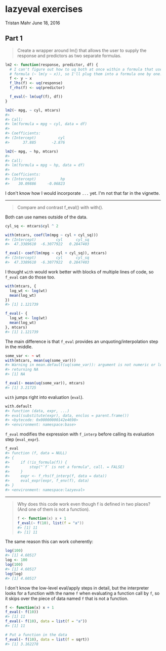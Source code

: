 lazyeval exercises
================
Tristan Mahr
June 18, 2016

Part 1
------

> Create a wrapper around lm() that allows the user to supply the response and predictors as two separate formulas.

``` r
lm2 <- function(response, predictor, df) {
  # I can't figure out how to uq both at once within a formula that uses a
  # formula (~ lm(y ~ x)), so I'll plug them into a formula one by one.
  f <- y ~ x
  f_lhs(f) <- uq(response)
  f_rhs(f) <- uq(predictor)

  f_eval(~ lm(uqf(f), df))
}

lm2(~ mpg, ~ cyl, mtcars)
#> 
#> Call:
#> lm(formula = mpg ~ cyl, data = df)
#> 
#> Coefficients:
#> (Intercept)          cyl  
#>      37.885       -2.876

lm2(~ mpg, ~ hp, mtcars)
#> 
#> Call:
#> lm(formula = mpg ~ hp, data = df)
#> 
#> Coefficients:
#> (Intercept)           hp  
#>    30.09886     -0.06823
```

I don't know how I would incorporate `...` yet. I'm not that far in the vignette.

------------------------------------------------------------------------

> Compare and contrast f\_eval() with with().

Both can use names outside of the data.

``` r
cyl_sq <- mtcars$cyl ^ 2

with(mtcars, coef(lm(mpg ~ cyl + cyl_sq)))
#> (Intercept)         cyl      cyl_sq 
#>  47.3389610  -6.3077922   0.2847403

f_eval(~ coef(lm(mpg ~ cyl + cyl_sq)), mtcars)
#> (Intercept)         cyl      cyl_sq 
#>  47.3389610  -6.3077922   0.2847403
```

I thought `with` would work better with blocks of multiple lines of code, so `f_eval` can do those too.

``` r
with(mtcars, {
  log_wt <- log(wt)
  mean(log_wt)
})
#> [1] 1.121739

f_eval(~ {
  log_wt <- log(wt)
  mean(log_wt)
}, mtcars)
#> [1] 1.121739
```

The main difference is that `f_eval` provides an unquoting/interpolation step in the middle.

``` r
some_var <- ~ wt
with(mtcars, mean(uq(some_var)))
#> Warning in mean.default(uq(some_var)): argument is not numeric or logical:
#> returning NA
#> [1] NA

f_eval(~ mean(uq(some_var)), mtcars)
#> [1] 3.21725
```

`with` jumps right into evaluation (`eval`).

``` r
with.default
#> function (data, expr, ...) 
#> eval(substitute(expr), data, enclos = parent.frame())
#> <bytecode: 0x00000000142e4698>
#> <environment: namespace:base>
```

`f_eval` modifies the expression with `f_interp` before calling its evaluation step (`eval_expr`).

``` r
f_eval
#> function (f, data = NULL) 
#> {
#>     if (!is_formula(f)) {
#>         stop("`f` is not a formula", call. = FALSE)
#>     }
#>     expr <- f_rhs(f_interp(f, data = data))
#>     eval_expr(expr, f_env(f), data)
#> }
#> <environment: namespace:lazyeval>
```

------------------------------------------------------------------------

> Why does this code work even though f is defined in two places? (And one of them is not a function).
>
> ``` r
> f <- function(x) x + 1
> f_eval(~ f(10), list(f = "a"))
> #> [1] 11
> #> [1] 11
> ```

The same reason this can work coherently:

``` r
log(100)
#> [1] 4.60517
log <- 100
log(100)
#> [1] 4.60517
log(log)
#> [1] 4.60517
```

I don't know the low-level eval/apply steps in detail, but the interpreter looks for a function with the name `f` when evaluating a function call by `f`, so it skips over the piece of data named `f` that is not a function.

``` r
f <- function(x) x + 1
f_eval(~ f(10))
#> [1] 11
f_eval(~ f(10), data = list(f = "a"))
#> [1] 11

# Put a function in the data
f_eval(~ f(10), data = list(f = sqrt))
#> [1] 3.162278
```
